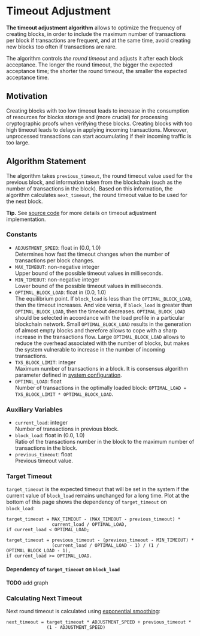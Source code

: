 # Timeout Adjustment

**The timeout adjustment algorithm** allows to optimize the frequency of creating
blocks, in order to include the maximum number of transactions per block if
transactions are frequent, and at the same time, avoid creating new blocks
too often if transactions are rare.

The algorithm controls _the round timeout_ and adjusts it after each block acceptance.
The longer the round timeout, the bigger the expected acceptance time;
the shorter the round timeout, the smaller the expected acceptance time.

## Motivation

Creating blocks with too low timeout leads to increase in the consumption of
resources for blocks storage and (more crucial) for processing cryptographic
proofs when verifying these blocks. Creating blocks with too high timeout leads to
delays in applying incoming transactions. Moreover, unprocessed transactions
can start accumulating if their incoming traffic is too large.

## Algorithm Statement

The algorithm takes `previous_timeout`, the round timeout value used
for the previous block, and information taken from the blockchain
(such as the number of transactions in the block). Based on this information,
the algorithm calculates `next_timeout`, the round timeout value to be
used for the next block.

**Tip.** See [source code][src-timeout-adj] for more details on timeout adjustment
implementation.

### Constants

- `ADJUSTMENT_SPEED`: float in (0.0, 1.0)  
  Determines how fast the timeout changes when the number of
  transactions per block changes.
- `MAX_TIMEOUT`: non-negative integer  
  Upper bound of the possible timeout values in milliseconds.
- `MIN_TIMEOUT`: non-negative integer  
  Lower bound of the possible timeout values in milliseconds.
- `OPTIMAL_BLOCK_LOAD`: float in (0.0, 1.0)  
  The equilibrium point. If `block_load` is less than
  the `OPTIMAL_BLOCK_LOAD`, then the timeout increases. And vice versa, if
  `block_load` is greater than `OPTIMAL_BLOCK_LOAD`, then the timeout decreases.
  `OPTIMAL_BLOCK_LOAD` should be selected in accordance with the load
  profile in a particular blockchain network. Small `OPTIMAL_BLOCK_LOAD` results
  in the generation of almost empty blocks and therefore allows to cope with a
  sharp increase in the transactions flow. Large `OPTIMAL_BLOCK_LOAD` allows to
  reduce the overhead associated with the number of blocks, but makes the system
  vulnerable to increase in the number of incoming transactions.
- `TXS_BLOCK_LIMIT`: integer  
  Maximum number of transactions in a block. It is consensus algorithm
  parameter defined in [system
  configuration](../../architecture/configuration.md#genesisconsensus).
- `OPTIMAL_LOAD`: float  
  Number of transactions in the optimally loaded block:
  `OPTIMAL_LOAD = TXS_BLOCK_LIMIT * OPTIMAL_BLOCK_LOAD`.

### Auxiliary Variables

- `current_load`: integer  
  Number of transactions in previous block.
- `block_load`: float in (0.0, 1.0)  
  Ratio of the transactions number in the block to the maximum number
  of transactions in the block.
- `previous_timeout`: float  
  Previous timeout value.

### Target Timeout

`target_timeout` is the expected timeout that will be set in the system if the
current value of `block_load` remains unchanged for a long time. Plot at the
bottom of this page shows the dependency of `target_timeout` on `block_load`:

```none
target_timeout = MAX_TIMEOUT - (MAX_TIMEOUT - previous_timeout) *
                 current_load / OPTIMAL_LOAD,
if current_load < OPTIMAL_LOAD;
```

```none
target_timeout = previous_timeout - (previous_timeout - MIN_TIMEOUT) *
                 (current_load / OPTIMAL_LOAD - 1) / (1 / OPTIMAL_BLOCK_LOAD - 1),
if current_load >= OPTIMAL_LOAD.
```

#### Dependency of `target_timeout` on `block_load`

**TODO** add graph

### Calculating Next Timeout

Next round timeout is calculated using [exponential smoothing][exponential_smoothing]:

```none
next_timeout = target_timeout * ADJUSTMENT_SPEED + previous_timeout *
               (1 - ADJUSTMENT_SPEED)
```

[exponential_smoothing]: https://en.wikipedia.org/wiki/Exponential_smoothing
[line_segment]: https://en.wikipedia.org/wiki/Line_segment
[src-timeout-adj]: https://github.com/exonum/exonum-core/blob/master/exonum/src/node/timeout_adjuster.rs
